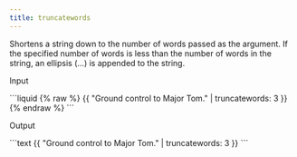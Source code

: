 ```yaml
---
title: truncatewords
---
```


Shortens a string down to the number of words passed as the argument. If the specified number of words is less than the number of words in the string, an ellipsis (...) is appended to the string.

<p class="code-label">Input</p>
```liquid
{% raw %}
{{ "Ground control to Major Tom." | truncatewords: 3 }}
{% endraw %}
```

<p class="code-label">Output</p>
```text
{{ "Ground control to Major Tom." | truncatewords: 3 }}
```
